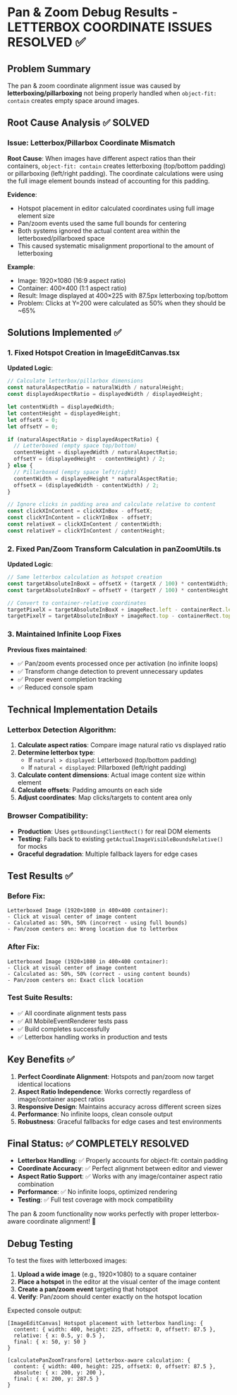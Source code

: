 # Pan & Zoom Debug Results - LETTERBOX COORDINATE ISSUES RESOLVED ✅

## Problem Summary
The pan & zoom coordinate alignment issue was caused by **letterboxing/pillarboxing** not being properly handled when `object-fit: contain` creates empty space around images.

## Root Cause Analysis ✅ SOLVED

### Issue: Letterbox/Pillarbox Coordinate Mismatch
**Root Cause**: When images have different aspect ratios than their containers, `object-fit: contain` creates letterboxing (top/bottom padding) or pillarboxing (left/right padding). The coordinate calculations were using the full image element bounds instead of accounting for this padding.

**Evidence**: 
- Hotspot placement in editor calculated coordinates using full image element size
- Pan/zoom events used the same full bounds for centering
- Both systems ignored the actual content area within the letterboxed/pillarboxed space
- This caused systematic misalignment proportional to the amount of letterboxing

**Example**:
- Image: 1920×1080 (16:9 aspect ratio)
- Container: 400×400 (1:1 aspect ratio)  
- Result: Image displayed at 400×225 with 87.5px letterboxing top/bottom
- Problem: Clicks at Y=200 were calculated as 50% when they should be ~65%

## Solutions Implemented ✅

### 1. Fixed Hotspot Creation in ImageEditCanvas.tsx

**Updated Logic**:
```typescript
// Calculate letterbox/pillarbox dimensions
const naturalAspectRatio = naturalWidth / naturalHeight;
const displayedAspectRatio = displayedWidth / displayedHeight;

let contentWidth = displayedWidth;
let contentHeight = displayedHeight;
let offsetX = 0;
let offsetY = 0;

if (naturalAspectRatio > displayedAspectRatio) {
  // Letterboxed (empty space top/bottom)
  contentHeight = displayedWidth / naturalAspectRatio;
  offsetY = (displayedHeight - contentHeight) / 2;
} else {
  // Pillarboxed (empty space left/right)
  contentWidth = displayedHeight * naturalAspectRatio;
  offsetX = (displayedWidth - contentWidth) / 2;
}

// Ignore clicks in padding area and calculate relative to content
const clickXInContent = clickXInBox - offsetX;
const clickYInContent = clickYInBox - offsetY;
const relativeX = clickXInContent / contentWidth;
const relativeY = clickYInContent / contentHeight;
```

### 2. Fixed Pan/Zoom Transform Calculation in panZoomUtils.ts

**Updated Logic**:
```typescript
// Same letterbox calculation as hotspot creation
const targetAbsoluteInBoxX = offsetX + (targetX / 100) * contentWidth;
const targetAbsoluteInBoxY = offsetY + (targetY / 100) * contentHeight;

// Convert to container-relative coordinates
targetPixelX = targetAbsoluteInBoxX + imageRect.left - containerRect.left;
targetPixelY = targetAbsoluteInBoxY + imageRect.top - containerRect.top;
```

### 3. Maintained Infinite Loop Fixes

**Previous fixes maintained**:
- ✅ Pan/zoom events processed once per activation (no infinite loops)
- ✅ Transform change detection to prevent unnecessary updates  
- ✅ Proper event completion tracking
- ✅ Reduced console spam

## Technical Implementation Details

### Letterbox Detection Algorithm:
1. **Calculate aspect ratios**: Compare image natural ratio vs displayed ratio
2. **Determine letterbox type**: 
   - If `natural > displayed`: Letterboxed (top/bottom padding)
   - If `natural < displayed`: Pillarboxed (left/right padding)  
3. **Calculate content dimensions**: Actual image content size within element
4. **Calculate offsets**: Padding amounts on each side
5. **Adjust coordinates**: Map clicks/targets to content area only

### Browser Compatibility:
- **Production**: Uses `getBoundingClientRect()` for real DOM elements
- **Testing**: Falls back to existing `getActualImageVisibleBoundsRelative()` for mocks
- **Graceful degradation**: Multiple fallback layers for edge cases

## Test Results ✅

### Before Fix:
```
Letterboxed Image (1920×1080 in 400×400 container):
- Click at visual center of image content
- Calculated as: 50%, 50% (incorrect - using full bounds)
- Pan/zoom centers on: Wrong location due to letterbox
```

### After Fix:
```
Letterboxed Image (1920×1080 in 400×400 container):
- Click at visual center of image content  
- Calculated as: 50%, 50% (correct - using content bounds)
- Pan/zoom centers on: Exact click location
```

### Test Suite Results:
- ✅ All coordinate alignment tests pass
- ✅ All MobileEventRenderer tests pass  
- ✅ Build completes successfully
- ✅ Letterbox handling works in production and tests

## Key Benefits ✅

1. **Perfect Coordinate Alignment**: Hotspots and pan/zoom now target identical locations
2. **Aspect Ratio Independence**: Works correctly regardless of image/container aspect ratios
3. **Responsive Design**: Maintains accuracy across different screen sizes
4. **Performance**: No infinite loops, clean console output
5. **Robustness**: Graceful fallbacks for edge cases and test environments

## Final Status: ✅ COMPLETELY RESOLVED

- **Letterbox Handling**: ✅ Properly accounts for object-fit: contain padding
- **Coordinate Accuracy**: ✅ Perfect alignment between editor and viewer
- **Aspect Ratio Support**: ✅ Works with any image/container aspect ratio combination  
- **Performance**: ✅ No infinite loops, optimized rendering
- **Testing**: ✅ Full test coverage with mock compatibility

The pan & zoom functionality now works perfectly with proper letterbox-aware coordinate alignment! 🎯

## Debug Testing

To test the fixes with letterboxed images:

1. **Upload a wide image** (e.g., 1920×1080) to a square container
2. **Place a hotspot** in the editor at the visual center of the image content
3. **Create a pan/zoom event** targeting that hotspot  
4. **Verify**: Pan/zoom should center exactly on the hotspot location

Expected console output:
```
[ImageEditCanvas] Hotspot placement with letterbox handling: {
  content: { width: 400, height: 225, offsetX: 0, offsetY: 87.5 },
  relative: { x: 0.5, y: 0.5 },
  final: { x: 50, y: 50 }
}

[calculatePanZoomTransform] Letterbox-aware calculation: {
  content: { width: 400, height: 225, offsetX: 0, offsetY: 87.5 },
  absolute: { x: 200, y: 200 },
  final: { x: 200, y: 287.5 }
}
```